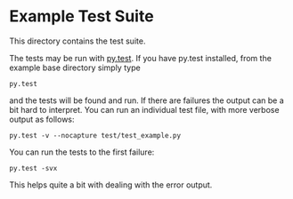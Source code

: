 Example Test Suite
==================

This directory contains the test suite.

The tests may be run with [py.test](http://codespeak.net/py/dist/test/index.html). If you have py.test
installed, from the example base directory simply type

    py.test

and the tests will be found and run. If there are failures
the output can be a bit hard to interpret. You can run
an individual test file, with more verbose output as follows:

    py.test -v --nocapture test/test_example.py

You can run the tests to the first failure:

    py.test -svx

This helps quite a bit with dealing with the error output.
